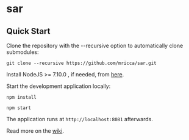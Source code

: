 sar
==========

Quick Start
------------

Clone the repository with the --recursive option to automatically clone submodules:

`git clone --recursive https://github.com/mricca/sar.git`

Install NodeJS >= 7.10.0 , if needed, from [here](https://nodejs.org/en/download/releases/).

Start the development application locally:

`npm install`

`npm start`

The application runs at `http://localhost:8081` afterwards.

Read more on the [wiki](https://github.com/mricca/sar.git/wiki).

